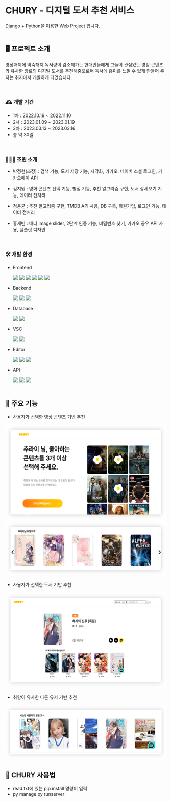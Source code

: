 # CHURY - 디지털 도서 추천 서비스
Django + Python을 이용한 Web Project 입니다.
<br><br>

## 🖥️ 프로젝트 소개
영상매체에 익숙해져 독서량이 감소해가는 현대인들에게 그들이 관심있는 영상 콘텐츠와 유사한 장르의 디지털 도서를 추천해줌으로써 독서에 흥미를 느낄 수 있게 만들어 주자는 취지에서 개발하게 되었습니다.

<br>

### 🕰️ 개발 기간
- 1차 : 2022.10.19 ~ 2022.11.10
- 2차 : 2023.01.09 ~ 2023.01.19
- 3차 : 2023.03.13 ~ 2023.03.16
- 총 약 30일

<br>

### 👩🏻‍💻 조원 소개
- 박정현(조장) : 검색 기능, 도서 저장 기능, 시각화, 카카오, 네이버 소셜 로그인, 카카오페이 API

- 김지원 : 영화 콘텐츠 선택 기능, 별점 기능, 추천 알고리즘 구현, 도서 상세보기 기능, 데이터 전처리

- 정윤균 : 추천 알고리즘 구현, TMDB API 사용, DB 구축, 회원가입, 로그인 기능, 데이터 전처리

- 홍세빈 : 배너 image slider, 2단계 인증 기능, 비밀번호 찾기, 카카오 공유 API 사용, 템플릿 디자인


<br>

### 🛠️ 개발 환경
- <div>Frontend </div>
&nbsp;&nbsp;&nbsp;&nbsp;&nbsp;
<img src="https://img.shields.io/badge/HTML-red?style=flat&logo=html5&logoColor=white"/>
<img src="https://img.shields.io/badge/CSS-blue?style=flat&logo=css3&logoColor=white"/>
<img src="https://img.shields.io/badge/JavaScript-yellow?style=flat&logo=JavaScript&logoColor=white"/>
<img src="https://img.shields.io/badge/jQuery-blue?style=flat&logo=jquery&logoColor=black"/>
<img src="https://img.shields.io/badge/Bootstrap-purple?style=flat&logo=Bootstrap&logoColor=white"/>
<img src="https://img.shields.io/badge/Java-blue?style=flat&logo=Java&logoColor=white"/>

- <div>Backend </div>
&nbsp;&nbsp;&nbsp;&nbsp;&nbsp;
<img src="https://img.shields.io/badge/Python-blue?style=flat&logo=python&logoColor=white"/>
<img src="https://img.shields.io/badge/Django-darkgreen?style=flat&logo=Django&logoColor=white"/>
<img src="https://img.shields.io/badge/Springboot-green?style=flat&logo=Springboot&logoColor=white"/>

- <div>Database </div>
&nbsp;&nbsp;&nbsp;&nbsp;&nbsp;
<img src="https://img.shields.io/badge/Mysql-blue?style=flat&logo=Mysql&logoColor=white"/>
<img src="https://img.shields.io/badge/Excel-darkgreen?style=flat&logo=microsoftExcel&logoColor=white"/>

- <div>VSC</div>
&nbsp;&nbsp;&nbsp;&nbsp;&nbsp;
<img src="https://img.shields.io/badge/Git-orange?style=flat&logo=git&logoColor=white"/>
<img src="https://img.shields.io/badge/github-black?style=flat&logo=github&logoColor=white"/>

- <div>Editor </div>
&nbsp;&nbsp;&nbsp;&nbsp;&nbsp;
<img src="https://img.shields.io/badge/VS Code-blue?style=flat&logo=visual studio&logoColor=white"/>
<img src="https://img.shields.io/badge/Jupyter Notebook-orange?style=flat&logo=jupyter notebook&logoColor=white"/>
<img src="https://img.shields.io/badge/IntelliJ IDEA-hotpink?style=flat&logo=intellij idea&logoColor=white"/>

- <div>API </div>
&nbsp;&nbsp;&nbsp;&nbsp;&nbsp;
<img src="https://img.shields.io/badge/The Movie Database-lightgreen?style=flat&logo=The Movie Database&logoColor=white"/>
<img src="https://img.shields.io/badge/Naver-lightgreene?style=flat&logo=naver&logoColor=white"/>
<img src="https://img.shields.io/badge/kakao-yellow?style=flat&logo=kakaotalk&logoColor=black"/>
<br><br>

## 🦾 주요 기능
- 사용자가 선택한 영상 콘텐츠 기반 추천

<img src="./readme_image/function1.png" height="300px">
<img src="./readme_image/function1_2.png" height="170px">

<br>

- 사용자가 선택한 도서 기반 추천

<img src="./readme_image/function2.png" height="300px">

<br>

- 취향이 유사한 다른 유저 기반 추천

<img src="./readme_image/function3.png" height="170px">

<br>

## 📑 CHURY 사용법
- read.txt에 있는 pip install 명령어 입력
- py manage.py runserver